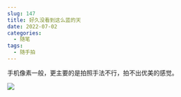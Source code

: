 ```yaml
---
slug: 147
title: 好久没看到这么蓝的天
date: 2022-07-02
categories: 
  - 随笔
tags: 
  - 随手拍
---
```



手机像素一般，更主要的是拍照手法不行，拍不出优美的感觉。

![](https://imgurl.zishu.me/images/old/2022/07/02/62bfe16badc3d.jpg)